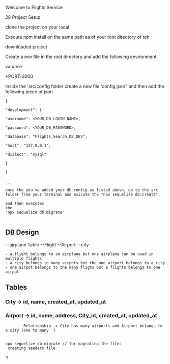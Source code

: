 Welcome to Flights Service

28 Project Setup

clone the project on your local

Execute npm install on the same path as of your root directory of teh

downloaded project

Create a env file in the root directory and add the following environment

variable

\*PORT-3000

Inside the 'src/config folder create a new file 'config.json" and then add the following piece of json

````
{

"development": {

"username": <YOUR_DB_LOGIN_NAME>,

"password": <YOUR_DB_PASSWORD>,

"database": "Flights_Search_DB_DEV",

"host": "127.0.0.1",

"dialect": "mysql"

}

}


```
once the you've added your db config as listed above, go to the src folder from your terminal and exicute the "npx sequelize db:create"

and then executes
the
'npx sequelize db:migrate'
````

```

```

## DB Design

--airplane Table
--Flight
--Airport
--city

    - a flight belongs to an airplane but one airplane can be used in multiple flights
    - a city belongs to many airpots but the one airport belongs to a city
    - one airpot belongs to the many fligts but a flights belongs to one airpot

## Tables

### City -> id, name, created_at, updated_at

### Airport -> id, name, address, City_id, created_at, updated_at

            Relationship -> City has many airports and Airport belongs to a city (one to many  )

```npx sequelize model:generate --name Airport --attributes name:String,address:String,cityId:integer

```

```
npx sequelize db:migrate // for magrating the files
 creating seeders file
```

!!
